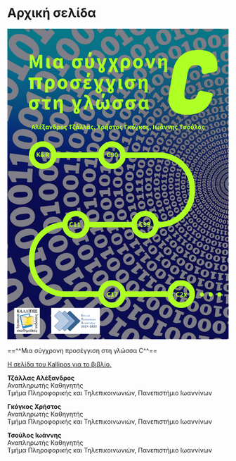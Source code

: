 # Αρχική σελίδα

![frontcover.png](src/images/frontcover.png)

==^^Μια σύγχρονη προσέγγιση στη γλώσσα C^^==


<a href="https://repository.kallipos.gr/handle/11419/11683" target="_blank">Η σελίδα του Kallipos για το βιβλίο.</a>

__Τζάλλας Αλέξανδρος__  
Αναπληρωτής Καθηγητής  
Τμήμα Πληροφορικής και Τηλεπικοινωνιών, Πανεπιστήμιο Ιωαννίνων  


__Γκόγκος Χρήστος__  
Αναπληρωτής Καθηγητής  
Τμήμα Πληροφορικής και Τηλεπικοινωνιών, Πανεπιστήμιο Ιωαννίνων    
  
  
__Τσούλος Ιωάννης__  
Αναπληρωτής Καθηγητής  
Τμήμα Πληροφορικής και Τηλεπικοινωνιών, Πανεπιστήμιο Ιωαννίνων